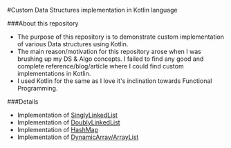 #Custom Data Structures implementation in Kotlin language

###About this repository
* The purpose of this repository is to demonstrate custom implementation of various Data structures using Kotlin.
* The main reason/motivation for this repository arose when I was brushing up my DS &amp; Algo concepts. I failed to find any good and complete reference/blog/article where I could find custom implementations in Kotlin.
* I used Kotlin for the same as I love it's inclination towards Functional Programming.

###Details
* Implementation of [SinglyLinkedList](https://github.com/ankuranurag2/Data-strucutres-in-Kotlin/blob/master/src/ds/MyLinkedList.kt)
* Implementation of [DoublyLinkedList](https://github.com/ankuranurag2/Data-strucutres-in-Kotlin/blob/master/src/ds/MyDoublyLinkedList.kt)
* Implementation of [HashMap](https://github.com/ankuranurag2/Data-strucutres-in-Kotlin/blob/master/src/ds/MyHashMap.kt)
* Implementation of [DynamicArray/ArrayList](https://github.com/ankuranurag2/Data-strucutres-in-Kotlin/blob/master/src/ds/DynamicArray.kt)
